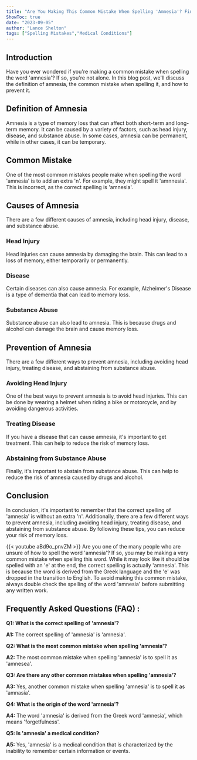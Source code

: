 ```yaml
---
title: "Are You Making This Common Mistake When Spelling 'Amnesia'? Find Out Now!"
ShowToc: true 
date: "2023-09-05"
author: "Lance Shelton" 
tags: ["Spelling Mistakes","Medical Conditions"]
---
```

## Introduction

Have you ever wondered if you're making a common mistake when spelling the word 'amnesia'? If so, you're not alone. In this blog post, we'll discuss the definition of amnesia, the common mistake when spelling it, and how to prevent it.

## Definition of Amnesia

Amnesia is a type of memory loss that can affect both short-term and long-term memory. It can be caused by a variety of factors, such as head injury, disease, and substance abuse. In some cases, amnesia can be permanent, while in other cases, it can be temporary.

## Common Mistake

One of the most common mistakes people make when spelling the word 'amnesia' is to add an extra 'n'. For example, they might spell it 'amnnesia'. This is incorrect, as the correct spelling is 'amnesia'.

## Causes of Amnesia

There are a few different causes of amnesia, including head injury, disease, and substance abuse.

### Head Injury

Head injuries can cause amnesia by damaging the brain. This can lead to a loss of memory, either temporarily or permanently.

### Disease

Certain diseases can also cause amnesia. For example, Alzheimer's Disease is a type of dementia that can lead to memory loss.

### Substance Abuse

Substance abuse can also lead to amnesia. This is because drugs and alcohol can damage the brain and cause memory loss.

## Prevention of Amnesia

There are a few different ways to prevent amnesia, including avoiding head injury, treating disease, and abstaining from substance abuse.

### Avoiding Head Injury

One of the best ways to prevent amnesia is to avoid head injuries. This can be done by wearing a helmet when riding a bike or motorcycle, and by avoiding dangerous activities.

### Treating Disease

If you have a disease that can cause amnesia, it's important to get treatment. This can help to reduce the risk of memory loss.

### Abstaining from Substance Abuse

Finally, it's important to abstain from substance abuse. This can help to reduce the risk of amnesia caused by drugs and alcohol.

## Conclusion

In conclusion, it's important to remember that the correct spelling of 'amnesia' is without an extra 'n'. Additionally, there are a few different ways to prevent amnesia, including avoiding head injury, treating disease, and abstaining from substance abuse. By following these tips, you can reduce your risk of memory loss.

{{< youtube aBd9o_pnvZM >}} 
Are you one of the many people who are unsure of how to spell the word 'amnesia'? If so, you may be making a very common mistake when spelling this word. While it may look like it should be spelled with an 'e' at the end, the correct spelling is actually 'amnesia'. This is because the word is derived from the Greek language and the 'e' was dropped in the transition to English. To avoid making this common mistake, always double check the spelling of the word 'amnesia' before submitting any written work.

## Frequently Asked Questions (FAQ) :
**Q1: What is the correct spelling of 'amnesia'?**

**A1:** The correct spelling of 'amnesia' is 'amnesia'.

**Q2: What is the most common mistake when spelling 'amnesia'?**

**A2:** The most common mistake when spelling 'amnesia' is to spell it as 'amnesea'.

**Q3: Are there any other common mistakes when spelling 'amnesia'?**

**A3:** Yes, another common mistake when spelling 'amnesia' is to spell it as 'amnasia'.

**Q4: What is the origin of the word 'amnesia'?**

**A4:** The word 'amnesia' is derived from the Greek word 'amnesia', which means 'forgetfulness'.

**Q5: Is 'amnesia' a medical condition?**

**A5:** Yes, 'amnesia' is a medical condition that is characterized by the inability to remember certain information or events.





